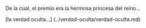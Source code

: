 De la cual, el premio era la hermosa princesa del reino...

[la verdad oculta...] (../verdad-oculta/verdad-oculta.md)
